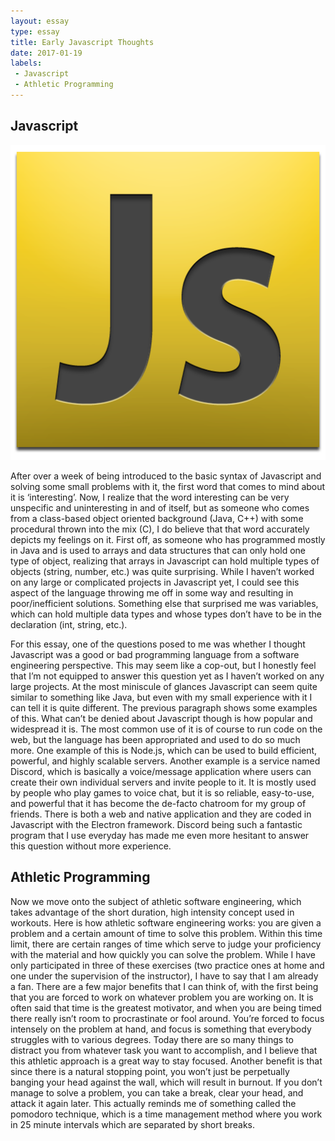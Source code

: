 ```yaml
---
layout: essay
type: essay
title: Early Javascript Thoughts
date: 2017-01-19
labels:
 - Javascript
 - Athletic Programming
---
```


## Javascript

<img class="ui tiny right spaced image" src="../images/javascript.png">

After over a week of being introduced to the basic syntax of Javascript and solving some small problems with it, the first word that comes to mind about it is ‘interesting’. Now, I realize that the word interesting can be very unspecific and uninteresting in and of itself, but as someone who comes from a class-based object oriented background (Java, C++) with some procedural thrown into the mix (C), I do believe that that word accurately depicts my feelings on it. First off, as someone who has programmed mostly in Java and is used to arrays and data structures that can only hold one type of object, realizing that arrays in Javascript can hold multiple types of objects (string, number, etc.) was quite surprising. While I haven’t worked on any large or complicated projects in Javascript yet, I could see this aspect of the language throwing me off in some way and resulting in poor/inefficient solutions. Something else that surprised me was variables, which can hold multiple data types and whose types don’t have to be in the declaration (int, string, etc.).

For this essay, one of the questions posed to me was whether I thought Javascript was a good or bad programming language from a software engineering perspective. This may seem like a cop-out, but I honestly feel that I’m not equipped to answer this question yet as I haven’t worked on any large projects. At the most miniscule of glances Javascript can seem quite similar to something like Java, but even with my small experience with it I can tell it is quite different. The previous paragraph shows some examples of this. What can’t be denied about Javascript though is how popular and widespread it is. The most common use of it is of course to run code on the web, but the language has been appropriated and used to do so much more. One example of this is Node.js, which can be used to build efficient, powerful, and highly scalable servers. Another example is a service named Discord, which is basically a voice/message application where users can create their own individual servers and invite people to it. It is mostly used by people who play games to voice chat, but it is so reliable, easy-to-use, and powerful that it has become the de-facto chatroom for my group of friends. There is both a web and native application and they are coded in Javascript with the Electron framework. Discord being such a fantastic program that I use everyday has made me even more hesitant to answer this question without more experience.

## Athletic Programming

Now we move onto the subject of athletic software engineering, which takes advantage of the short duration, high intensity concept used in workouts. Here is how athletic software engineering works: you are given a problem and a certain amount of time to solve this problem. Within this time limit, there are certain ranges of time which serve to judge your proficiency with the material and how quickly you can solve the problem. While I have only participated in three of these exercises (two practice ones at home and one under the supervision of the instructor), I have to say that I am already a fan. There are a few major benefits that I can think of, with the first being that you are forced to work on whatever problem you are working on. It is often said that time is the greatest motivator, and when you are being timed there really isn’t room to procrastinate or fool around. You’re forced to focus intensely on the problem at hand, and focus is something that everybody struggles with to various degrees. Today there are so many things to distract you from whatever task you want to accomplish, and I believe that this athletic approach is a great way to stay focused. Another benefit is that since there is a natural stopping point, you won’t just be perpetually banging your head against the wall, which will result in burnout. If you don’t manage to solve a problem, you can take a break, clear your head, and attack it again later. This actually reminds me of something called the pomodoro technique, which is a time management method where you work in 25 minute intervals which are separated by short breaks.
